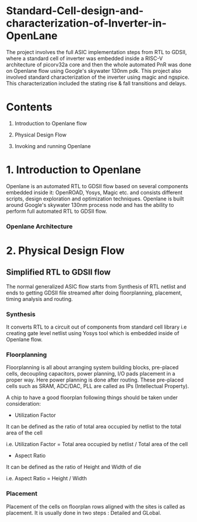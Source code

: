 # Standard-Cell-design-and-characterization-of-Inverter-in-OpenLane

The project involves the full ASIC implementation steps from RTL to GDSII, where a standard cell of inverter was embedded inside a RISC-V architecture of picorv32a core and then the whole automated PnR was done on Openlane flow using Google's skywater 130nm pdk. This project also involved standard characterization of the inverter using magic and ngspice. This characterization included the stating rise & fall transitions and delays.

# Contents

1. Introduction to Openlane flow

2. Physical Design Flow

3. Invoking and running Openlane

# 1. Introduction to Openlane

Openlane is an automated RTL to GDSII flow based on several components embedded inside it: OpenROAD, Yosys, Magic etc. and consists different scripts, design exploration and optimization techniques. Openlane is built around Google's skywater 130nm process node and has the ability to perform full automated RTL to GDSII flow.

### Openlane Architecture

# 2. Physical Design Flow

## Simplified RTL to GDSII flow

The normal generalized ASIC flow starts from Synthesis of RTL netlist and ends to getting GDSII file streamed after doing floorplanning, placement, timing analysis and routing.

### Synthesis

It converts RTL to a circuit out of components from standard cell library i.e creating gate level netlist using Yosys tool which is embedded inside of Openlane flow.

### Floorplanning 

Floorplanning is all about arranging system building blocks, pre-placed cells, decoupling capacitors, power planning, I/O pads placement in a proper way. Here power planning is done after routing. These pre-placed cells  such as SRAM, ADC/DAC, PLL are called as IPs (Intellectual Property). 

A chip to have a good floorplan following things should be taken under consideration:
- Utilization Factor

It can be defined as the ratio of total area occupied by netlist to the total area of the cell
  
i.e. Utilization Factor = Total area occupied by netlist / Total area of the cell
  
- Aspect Ratio

It can be defined as the ratio of Height and Width of die

i.e. Aspect Ratio = Height / Width

### Placement

Placement of the cells on floorplan rows aligned with the sites is called as placement. It is usually done in two steps : Detailed and GLobal.
